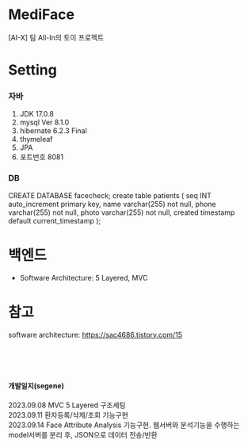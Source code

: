 # MediFace
[AI-X] 팀 All-In의 토이 프로젝트

# Setting
### 자바
1. JDK 17.0.8
2. mysql  Ver 8.1.0 
3. hibernate 6.2.3 Final
4. thymeleaf
5. JPA
6. 포트번호 8081

### DB
CREATE DATABASE facecheck;
create table patients (
  seq INT auto_increment primary key,
  name varchar(255) not null,
  phone varchar(255) not null,
  photo varchar(255) not null,
  created timestamp default current_timestamp
);


# 백엔드
- Software Architecture: 5 Layered, MVC

# 참고
software architecture: https://sac4686.tistory.com/15

<br/><br/><br/>

#### 개발일지(segene)
2023.09.08 MVC 5 Layered 구조세팅 <br/>
2023.09.11 환자등록/삭제/조회 기능구현 <br/>
2023.09.14 Face Attribute Analysis 기능구현. 웹서버와 분석기능을 수행하는 model서버를 분리 후, JSON으로 데이터 전송/반환
